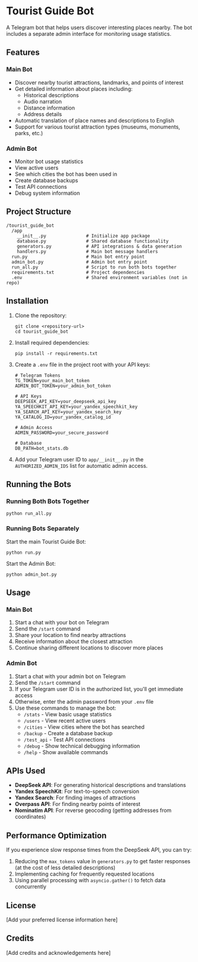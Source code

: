 # Tourist Guide Bot

A Telegram bot that helps users discover interesting places nearby. The bot includes a separate admin interface for monitoring usage statistics.

## Features

### Main Bot
- Discover nearby tourist attractions, landmarks, and points of interest
- Get detailed information about places including:
  - Historical descriptions
  - Audio narration
  - Distance information
  - Address details
- Automatic translation of place names and descriptions to English
- Support for various tourist attraction types (museums, monuments, parks, etc.)

### Admin Bot
- Monitor bot usage statistics
- View active users
- See which cities the bot has been used in
- Create database backups
- Test API connections
- Debug system information

## Project Structure

```
/tourist_guide_bot
  /app
    __init__.py               # Initialize app package
    database.py               # Shared database functionality
    generators.py             # API integrations & data generation
    handlers.py               # Main bot message handlers
  run.py                      # Main bot entry point
  admin_bot.py                # Admin bot entry point
  run_all.py                  # Script to run both bots together
  requirements.txt            # Project dependencies
  .env                        # Shared environment variables (not in repo)
```

## Installation

1. Clone the repository:
   ```
   git clone <repository-url>
   cd tourist_guide_bot
   ```

2. Install required dependencies:
   ```
   pip install -r requirements.txt
   ```

3. Create a `.env` file in the project root with your API keys:
   ```
   # Telegram Tokens
   TG_TOKEN=your_main_bot_token
   ADMIN_BOT_TOKEN=your_admin_bot_token

   # API Keys
   DEEPSEEK_API_KEY=your_deepseek_api_key
   YA_SPEECHKIT_API_KEY=your_yandex_speechkit_key
   YA_SEARCH_API_KEY=your_yandex_search_key
   YA_CATALOG_ID=your_yandex_catalog_id

   # Admin Access
   ADMIN_PASSWORD=your_secure_password

   # Database
   DB_PATH=bot_stats.db
   ```

4. Add your Telegram user ID to `app/__init__.py` in the `AUTHORIZED_ADMIN_IDS` list for automatic admin access.

## Running the Bots

### Running Both Bots Together

```
python run_all.py
```

### Running Bots Separately

Start the main Tourist Guide Bot:
```
python run.py
```

Start the Admin Bot:
```
python admin_bot.py
```

## Usage

### Main Bot

1. Start a chat with your bot on Telegram
2. Send the `/start` command
3. Share your location to find nearby attractions
4. Receive information about the closest attraction
5. Continue sharing different locations to discover more places

### Admin Bot

1. Start a chat with your admin bot on Telegram
2. Send the `/start` command
3. If your Telegram user ID is in the authorized list, you'll get immediate access
4. Otherwise, enter the admin password from your `.env` file
5. Use these commands to manage the bot:
   - `/stats` - View basic usage statistics
   - `/users` - View recent active users
   - `/cities` - View cities where the bot has searched
   - `/backup` - Create a database backup
   - `/test_api` - Test API connections
   - `/debug` - Show technical debugging information
   - `/help` - Show available commands

## APIs Used

- **DeepSeek API**: For generating historical descriptions and translations
- **Yandex SpeechKit**: For text-to-speech conversion
- **Yandex Search**: For finding images of attractions
- **Overpass API**: For finding nearby points of interest
- **Nominatim API**: For reverse geocoding (getting addresses from coordinates)

## Performance Optimization

If you experience slow response times from the DeepSeek API, you can try:

1. Reducing the `max_tokens` value in `generators.py` to get faster responses (at the cost of less detailed descriptions)
2. Implementing caching for frequently requested locations
3. Using parallel processing with `asyncio.gather()` to fetch data concurrently

## License

[Add your preferred license information here]

## Credits

[Add credits and acknowledgements here]
